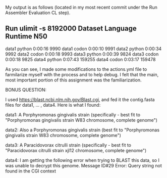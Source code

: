 My output is as follows (located in my most recent commit under the Run Assembler Evaluation CL step).

Run ulimit -s 8192000
Dataset	Language	Runtime	N50
--------------------------------------------------------------------------------
data1	python	0:00:16	9990
data1	codon	0:00:10	9991
data2	python	0:00:34	9992
data2	codon	0:00:18	9993
data3	python	0:00:39	9824
data3	codon	0:00:18	9825
data4	python	0:07:43	159255
data4	codon	0:03:17	159478

As you can see, I made some modifications to the actions.yml file to farmilarize myself with the process and to help debug. I felt that the main, most important portion of this assignment was the familiarization.



BONUS QUESTION:

I used https://blast.ncbi.nlm.nih.gov/Blast.cgi, and fed it the contig.fasta files for data1, ... , data4. Here is what I found:

data1: A Porphyromonas gingivalis strain (specifically - best fit to "Porphyromonas gingivalis strain W83 chromosome, complete genome")

data2: Also a Porphyromonas gingivalis strain (best fit to "Porphyromonas gingivalis strain W83 chromosome, complete genome")

data3: A Paracidovorax citrulli strain (specifically - best fit to "Paracidovorax citrulli strain xjl12 chromosome, complete genome")

data4: I am getting the following error when trying to BLAST this data, so I was unable to decrypt this genome.
        Message ID#29 Error: Query string not found in the CGI context